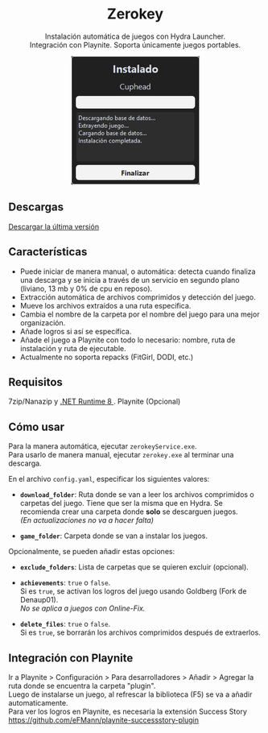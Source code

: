 <h1 align="center">Zerokey</h1>
<p align="center">Instalación automática de juegos con Hydra Launcher. <br> Integración con Playnite. Soporta únicamente juegos portables.</p>

<p align="center">
  <img src="https://github.com/ysalexg/zerokey/blob/main/screenshots/2.png?raw=true" alt="Imagen" />
</p>

## Descargas
[Descargar la última versión](https://github.com/ysalexg/zerokey/releases/latest)

## Características
- Puede iniciar de manera manual, o automática: detecta cuando finaliza una descarga y se inicia a través de un servicio en segundo plano (liviano, 13 mb y 0% de cpu en reposo).
- Extracción automática de archivos comprimidos y detección del juego.
- Mueve los archivos extraídos a una ruta especifica.
- Cambia el nombre de la carpeta por el nombre del juego para una mejor organización.
- Añade logros si así se específica.
- Añade el juego a Playnite con todo lo necesario: nombre, ruta de instalación y ruta de ejecutable.
- Actualmente no soporta repacks (FitGirl, DODI, etc.)

## Requisitos
7zip/Nanazip y [ .NET Runtime 8 ](https://dotnet.microsoft.com/download/dotnet/8.0/runtime?cid=getdotnetcore&runtime=desktop&os=windows&arch=x64). Playnite (Opcional)

## Cómo usar

Para la manera automática, ejecutar `zerokeyService.exe`.  
Para usarlo de manera manual, ejecutar `zerokey.exe` al terminar una descarga.

En el archivo `config.yaml`, especificar los siguientes valores:

- **`download_folder`**: Ruta donde se van a leer los archivos comprimidos o carpetas del juego. 
  Tiene que ser la misma que en Hydra.
  Se recomienda crear una carpeta donde **solo** se descarguen juegos.  
  *(En actualizaciones no va a hacer falta)*

- **`game_folder`**: Carpeta donde se van a instalar los juegos.

Opcionalmente, se pueden añadir estas opciones:

- **`exclude_folders`**: Lista de carpetas que se quieren excluir (opcional).

- **`achievements`**: `true` o `false`.  
  Si es `true`, se activan los logros del juego usando Goldberg (Fork de Denaup01).  
  *No se aplica a juegos con Online-Fix.*

- **`delete_files`**: `true` o `false`.  
  Si es `true`, se borrarán los archivos comprimidos después de extraerlos.



## Integración con Playnite
Ir a Playnite > Configuración > Para desarrolladores > Añadir > Agregar la ruta donde se encuentra la carpeta "plugin".
<br>
Luego de instalarse un juego, al refrescar la biblioteca (F5) se va a añadir automaticamente.
<br>
Para ver los logros en Playnite, es necesaria la extensión Success Story https://github.com/eFMann/playnite-successstory-plugin
